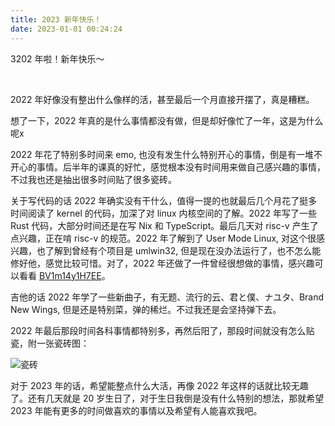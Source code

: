 ```yaml
---
title: 2023 新年快乐！
date: 2023-01-01 00:24:24
---
```


3202 年啦！新年快乐～

<!-- more -->


<link rel="stylesheet" href="https://cdn.jsdelivr.net/npm/aplayer/dist/APlayer.min.css">
<script src="https://cdn.jsdelivr.net/npm/aplayer/dist/APlayer.min.js"></script>
<script src="https://cdn.jsdelivr.net/npm/meting@2/dist/Meting.min.js"></script>
<meting-js server="netease" type="song" id="1945291947"></meting-js>
<br/>

2022 年好像没有整出什么像样的活，甚至最后一个月直接开摆了，真是糟糕。

想了一下，2022 年真的是什么事情都没有做，但是却好像忙了一年，这是为什么呢x

2022 年花了特别多时间来 emo, 也没有发生什么特别开心的事情，倒是有一堆不开心的事情。后半年的课真的好忙，感觉根本没有时间用来做自己感兴趣的事情，不过我也还是抽出很多时间贴了很多瓷砖。

关于写代码的话 2022 年确实没有干什么，值得一提的也就最后几个月花了挺多时间阅读了 kernel 的代码，加深了对 linux 内核空间的了解。2022 年写了一些 Rust 代码，大部分时间还是在写 Nix 和 TypeScript。最后几天对 risc-v 产生了点兴趣，正在啃 risc-v 的规范。2022 年了解到了 User Mode Linux, 对这个很感兴趣，也了解到曾经有个项目是 umlwin32, 但是现在没办法运行了，也不怎么能修好他，感觉比较可惜。对了，2022 年还做了一件曾经很想做的事情，感兴趣可以看看 [BV1m14y1H7EE](https://www.bilibili.com/video/BV1m14y1H7EE)。

吉他的话 2022 年学了一些新曲子，有无题、流行的云、君と僕、ナユタ、Brand New Wings, 但是还是特别菜，弹的稀烂。不过我还是会坚持弹下去。

2022 年最后那段时间各科事情都特别多，再然后阳了，那段时间就没有怎么贴瓷，附一张瓷砖图：

![瓷砖](/img/7.png)

对于 2023 年的话，希望能整点什么大活，再像 2022 年这样的话就比较无趣了。还有几天就是 20 岁生日了，对于生日我倒是没有什么特别的想法，那就希望 2023 年能有更多的时间做喜欢的事情以及希望有人能喜欢我吧。
